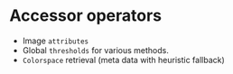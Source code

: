 # Accessor operators

  - Image `attributes`
  - Global `thresholds` for various methods.
  - `Colorspace` retrieval (meta data with heuristic fallback)
